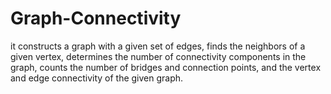 # Graph-Connectivity
it constructs a graph with a given set of edges, finds the neighbors of a given vertex, determines the number of connectivity components in the graph, counts the number of bridges and connection points, and the vertex and edge connectivity of the given graph.
